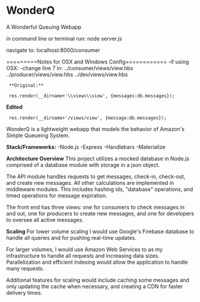 # WonderQ
A Wonderful Queuing Webapp

in command line or terminal run:
node server.js

navigate to: localhost:8000/consumer

=========Notes for OSX and Windows Config============
	-if using OSX:
    -change line 7 in:
     ../consumer/views/view.hbs  
     ../producer/views/view.hbs
     ../dev/views/view.hbs

     **Original:**

     res.render(__dirname+'\\views\\view', {messages:db.messages});

   **Edited**

     res.render(__dirname+'/views/view', {message:db.messages});

WonderQ is a lightweight webapp that models the behavior of Amazon's Simple Queueing System.

**Stack/Frameworks:**
    -Node.js
    -Express
    -Handlebars
    -Materialize

**Architecture Overview**
This project utilizes a mocked database in Node.js comprised of a database module with storage in a json object.

The API module handles requests to get messages, check-in, check-out, and create new messages.  All other calculations are implemented in middleware modules. This includes hashing ids, "database" operations, and timed operations for message expiration.

The front end has three views: one for consumers to check messages in and out, one for producers to create new messages, and one for developers to oversee all active messages.

**Scaling**
For lower volume scaling I would use Google's Firebase database to handle all queries and for pushing real-time updates.

For larger volumes, I would use Amazon Web Services to as my infrastructure to handle all requests and increasing data sizes. Parallelization and efficient indexing would allow the application to handle many requests.

Additional features for scaling would include caching some messages and only updating the cache when necessary, and creating a CDN for faster delivery times.
